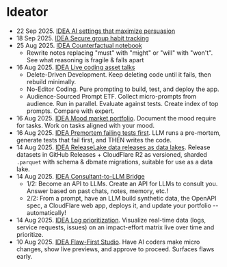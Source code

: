 # Ideator

- 22 Sep 2025. [IDEA AI settings that maximize persuasion](https://chatgpt.com/c/68d138be-5014-8332-998f-fc5950d8ec57)
- 18 Sep 2025. [IDEA Secure group habit tracking](https://chatgpt.com/c/68cbe97a-90b0-832a-b0aa-97f0d986e758)
- 25 Aug 2025. [IDEA Counterfactual notebook](https://chatgpt.com/c/68ac2c57-2578-8331-a50a-7c3a8ba95db0)
  - Rewrite notes replacing "must" with "might" or "will" with "won't". See what reasoning is fragile & falls apart
- 16 Aug 2025. [IDEA Live coding asset talks](https://chatgpt.com/c/68a158ca-1f94-8325-bb7a-9f1d2c409ea8)
  - Delete-Driven Development. Keep deleting code until it fails, then rebuild minimally.
  - No-Editor Coding. Pure prompting to build, test, and deploy the app.
  - Audience-Sourced Prompt ETF. Collect micro-prompts from audience. Run in parallel. Evaluate against tests. Create index of top prompts. Compare with expert.
- 16 Aug 2025. [IDEA Mood market portfolio](https://chatgpt.com/c/68a083b4-675c-8322-93f0-f83ac7f0464b). Document the mood require for tasks. Work on tasks aligned with your mood.
- 16 Aug 2025. [IDEA Premortem failing tests first](https://chatgpt.com/c/68a07ec3-e7bc-832f-a584-433e35cb0b72). LLM runs a pre-mortem, generate tests that fail first, and THEN writes the code.
- 14 Aug 2025. [IDEA ReleaseLake data releases as data lakes](https://chatgpt.com/c/689d7a3b-e1b4-8320-a013-bd78cd67f1b5). Release datasets in GitHub Releases + CloudFlare R2 as versioned, sharded `.parquet` with schema & dbmate migrations, suitable for use as a data lake.
- 14 Aug 2025. [IDEA Consultant-to-LLM Bridge](https://chatgpt.com/c/689d54ce-7598-8327-9754-78e9ce1a3c95)
  - 1/2: Become an API to LLMs. Create an API for LLMs to consult you. Answer based on past chats, notes, memory, etc.!
  - 2/2: From a prompt, have an LLM build synthetic data, the OpenAPI spec, a CloudFlare web app, deploys it, and update your portfolio -- automatically!
- 14 Aug 2025. [IDEA Log prioritization](https://chatgpt.com/c/689c9aed-0e24-8328-b284-ebcfabeb7b47). Visualize real-time data (logs, service requests, issues) on an impact-effort matrix live over time and prioritize.
- 10 Aug 2025. [IDEA Flaw-First Studio](https://chatgpt.com/c/689a0ae0-0994-8333-9db3-b2ceda574255). Have AI coders make micro changes, show live previews, and approve to proceed. Surfaces flaws early.
